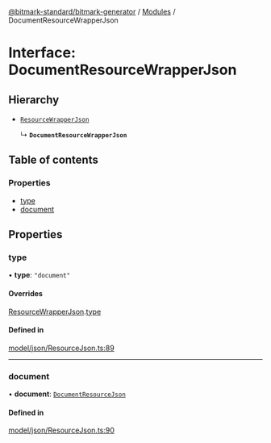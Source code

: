 [@bitmark-standard/bitmark-generator](../API.md) / [Modules](../modules.md) / DocumentResourceWrapperJson

# Interface: DocumentResourceWrapperJson

## Hierarchy

- [`ResourceWrapperJson`](ResourceWrapperJson.md)

  ↳ **`DocumentResourceWrapperJson`**

## Table of contents

### Properties

- [type](DocumentResourceWrapperJson.md#type)
- [document](DocumentResourceWrapperJson.md#document)

## Properties

### type

• **type**: ``"document"``

#### Overrides

[ResourceWrapperJson](ResourceWrapperJson.md).[type](ResourceWrapperJson.md#type)

#### Defined in

[model/json/ResourceJson.ts:89](https://github.com/getMoreBrain/bitmark-generator/blob/a7a40de/src/model/json/ResourceJson.ts#L89)

___

### document

• **document**: [`DocumentResourceJson`](DocumentResourceJson.md)

#### Defined in

[model/json/ResourceJson.ts:90](https://github.com/getMoreBrain/bitmark-generator/blob/a7a40de/src/model/json/ResourceJson.ts#L90)
